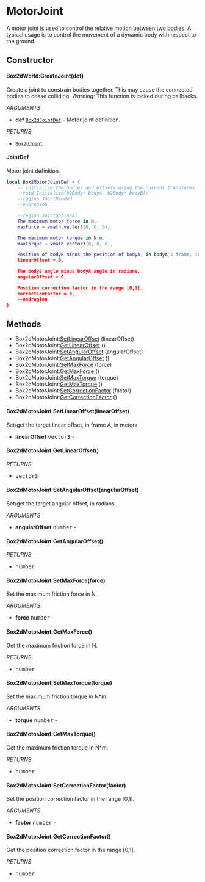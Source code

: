 # MotorJoint
A motor joint is used to control the relative motion
between two bodies. A typical usage is to control the movement
of a dynamic body with respect to the ground.

## Constructor

#### Box2dWorld:CreateJoint(def)
Create a joint to constrain bodies together.
This may cause the connected bodies to cease colliding.
_Warning:_ This function is locked during callbacks.

_ARGUMENTS_
* __def__ [`Box2dJointDef`](../Joint.md) - Motor joint definition.

_RETURNS_
* [`Box2dJoint`](../Joint.md)

#### JointDef
Motor joint definition.

```lua
local Box2MotorJointDef = {
    -- Initialize the bodies and offsets using the current transforms.
    --void Initialize(b2Body* bodyA, b2Body* bodyB);
    --region JointNeeded
    --endregion

    --region JointOptional
    The maximum motor force in N.
    maxForce = vmath.vector3(0, 0, 0),

    The maximum motor torque in N-m.
    maxTorque = vmath.vector3(0, 0, 0),

    Position of bodyB minus the position of bodyA, in bodyA's frame, in meters.
    linearOffset = 0,

    The bodyB angle minus bodyA angle in radians.
    angularOffset = 0,

    Position correction factor in the range [0,1].
    correctionFactor = 0,
    --endregion
}
```

## Methods

* Box2dMotorJoint:[SetLinearOffset](#box2dmotorjointsetlinearoffsetlinearoffset) (linearOffset)
* Box2dMotorJoint:[GetLinearOffset](#box2dmotorjointgetlinearoffset) ()
* Box2dMotorJoint:[SetAngularOffset](#box2dmotorjointsetangularoffsetangularoffset) (angularOffset)
* Box2dMotorJoint:[GetAngularOffset](#box2dmotorjointgetangularoffset) ()
* Box2dMotorJoint:[SetMaxForce](#box2dmotorjointsetmaxforceforce) (force)
* Box2dMotorJoint:[GetMaxForce](#box2dmotorjointgetmaxforce) ()
* Box2dMotorJoint:[SetMaxTorque](#box2dmotorjointsetmaxtorquetorque) (torque)
* Box2dMotorJoint:[GetMaxTorque](#box2dmotorjointgetmaxtorque) ()
* Box2dMotorJoint:[SetCorrectionFactor](#box2dmotorjointsetcorrectionfactorfactor) (factor)
* Box2dMotorJoint:[GetCorrectionFactor](#box2dmotorjointgetcorrectionfactor) ()

#### Box2dMotorJoint:SetLinearOffset(linearOffset)
Set/get the target linear offset, in frame A, in meters.
* __linearOffset__ <kbd>vector3</kbd> -

#### Box2dMotorJoint:GetLinearOffset()

_RETURNS_
* <kbd>vector3</kbd>

#### Box2dMotorJoint:SetAngularOffset(angularOffset)
Set/get the target angular offset, in radians.

_ARGUMENTS_
* __angularOffset__ <kbd>number</kbd> -

#### Box2dMotorJoint:GetAngularOffset()

_RETURNS_
* <kbd>number</kbd>

#### Box2dMotorJoint:SetMaxForce(force)
Set the maximum friction force in N.

_ARGUMENTS_
* __force__ <kbd>number</kbd> -

#### Box2dMotorJoint:GetMaxForce()
Get the maximum friction force in N.

_RETURNS_
* <kbd>number</kbd>

#### Box2dMotorJoint:SetMaxTorque(torque)
Set the maximum friction torque in N*m.

_ARGUMENTS_
* __torque__ <kbd>number</kbd> -

#### Box2dMotorJoint:GetMaxTorque()
Get the maximum friction torque in N*m.

_RETURNS_
* <kbd>number</kbd>

#### Box2dMotorJoint:SetCorrectionFactor(factor)
Set the position correction factor in the range [0,1].

_ARGUMENTS_
* __factor__ <kbd>number</kbd> -

#### Box2dMotorJoint:GetCorrectionFactor()
Get the position correction factor in the range [0,1].

_RETURNS_
* <kbd>number</kbd>
